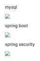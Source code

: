 mysql

<img src="https://img.shields.io/badge/mysql-4479A1?style=for-the-badge&logo=mysql&logoColor=white">

spring boot

<img src="https://img.shields.io/badge/springboot-6DB33F?style=for-the-badge&logo=springboot&logoColor=white">

spring security

<img src="[https://img.shields.io/badge/springsecurity-#6DB33F?style=for-the-badge&logo=springsecurity&logoColor=white](https://img.shields.io/badge/%ED%91%9C%EC%8B%9C%ED%95%A0%EC%9D%B4%EB%A6%84-%EC%83%89%EC%83%81?style=for-the-badge&logo=%EA%B8%B0%EC%88%A0%EC%8A%A4%ED%83%9D%EC%95%84%EC%9D%B4%EC%BD%98&logoColor=white)">

